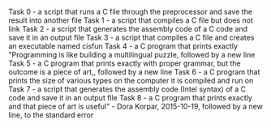 Task 0 - a script that runs a C file through the preprocessor and save the result into another file
Task 1 - a script that compiles a C file but does not link
Task 2 - a script that generates the assembly code of a C code and save it in an output file
Task 3 - a script that compiles a C file and creates an executable named cisfun
Task 4 - a C program that prints exactly "Programming is like building a multilingual puzzle, followed by a new line
Task 5 - a C program that prints exactly with proper grammar, but the outcome is a piece of art,, followed by a new line
Task 6 - a C program that prints the size of various types on the computer it is compiled and run on
Task 7 - a script that generates the assembly code (Intel syntax) of a C code and save it in an output file
Task 8 - a C program that prints exactly and that piece of art is useful" - Dora Korpar, 2015-10-19, followed by a new line, to the standard error
